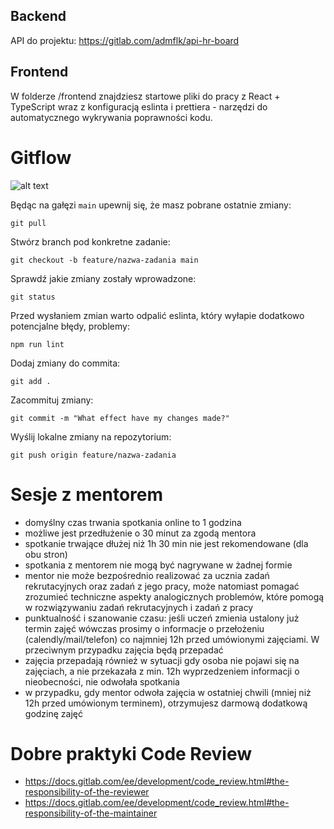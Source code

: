 ## Backend

API do projektu: https://gitlab.com/admflk/api-hr-board

## Frontend

W folderze /frontend znajdziesz startowe pliki do pracy z React + TypeScript wraz z konfiguracją eslinta i prettiera - narzędzi do automatycznego wykrywania poprawności kodu.

# Gitflow

![alt text](./../tasks/gitflow/gitflow-mentoring.PNG)

Będąc na gałęzi `main` upewnij się, że masz pobrane ostatnie zmiany:

`git pull`

Stwórz branch pod konkretne zadanie:

`git checkout -b feature/nazwa-zadania main`

Sprawdź jakie zmiany zostały wprowadzone:

`git status`

Przed wysłaniem zmian warto odpalić eslinta, który wyłapie dodatkowo potencjalne błędy, problemy:

`npm run lint`

Dodaj zmiany do commita:

`git add .`

Zacommituj zmiany:

`git commit -m "What effect have my changes made?"`

Wyślij lokalne zmiany na repozytorium:

`git push origin feature/nazwa-zadania`

# Sesje z mentorem

- domyślny czas trwania spotkania online to 1 godzina
- możliwe jest przedłużenie o 30 minut za zgodą mentora
- spotkanie trwające dłużej niż 1h 30 min nie jest rekomendowane (dla obu stron)
- spotkania z mentorem nie mogą być nagrywane w żadnej formie
- mentor nie może bezpośrednio realizować za ucznia zadań rekrutacyjnych oraz zadań z jego pracy, może natomiast pomagać zrozumieć techniczne aspekty analogicznych problemów, które pomogą w rozwiązywaniu zadań rekrutacyjnych i zadań z pracy
- punktualność i szanowanie czasu: jeśli uczeń zmienia ustalony już termin zajęć wówczas prosimy o informacje o przełożeniu (calendly/mail/telefon) co najmniej 12h przed umówionymi zajęciami. W przeciwnym przypadku zajęcia będą przepadać
- zajęcia przepadają również w sytuacji gdy osoba nie pojawi się na zajęciach, a nie przekazała z min. 12h wyprzedzeniem informacji o nieobecności, nie odwołała spotkania
- w przypadku, gdy mentor odwoła zajęcia w ostatniej chwili (mniej niż 12h przed umówionym terminem), otrzymujesz darmową dodatkową godzinę zajęć

# Dobre praktyki Code Review
- https://docs.gitlab.com/ee/development/code_review.html#the-responsibility-of-the-reviewer
- https://docs.gitlab.com/ee/development/code_review.html#the-responsibility-of-the-maintainer
